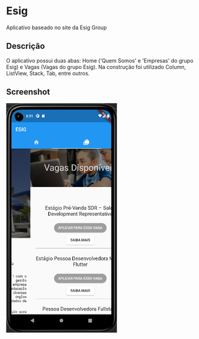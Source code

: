 # Esig

Aplicativo baseado no site da Esig Group

## Descrição
O aplicativo possui duas abas: Home ('Quem Somos' e 'Empresas' do grupo Esig) e Vagas (Vagas do grupo Esig). Na construção foi utilizado Column, ListView, Stack, Tab, entre outros.

## Screenshot
<img src="screenshot.png">
